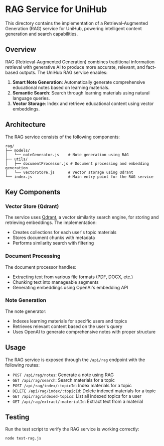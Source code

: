 # RAG Service for UniHub

This directory contains the implementation of a Retrieval-Augmented Generation (RAG) service for UniHub, powering intelligent content generation and search capabilities.

## Overview

RAG (Retrieval-Augmented Generation) combines traditional information retrieval with generative AI to produce more accurate, relevant, and fact-based outputs. The UniHub RAG service enables:

1. **Smart Note Generation**: Automatically generate comprehensive educational notes based on learning materials.
2. **Semantic Search**: Search through learning materials using natural language queries.
3. **Vector Storage**: Index and retrieve educational content using vector embeddings.

## Architecture

The RAG service consists of the following components:

```
rag/
├── models/
│   └── noteGenerator.js    # Note generation using RAG
├── utils/
│   ├── documentProcessor.js # Document processing and embedding generation
│   └── vectorStore.js      # Vector storage using Qdrant
└── index.js                # Main entry point for the RAG service
```

## Key Components

### Vector Store (Qdrant)

The service uses [Qdrant](https://qdrant.tech/), a vector similarity search engine, for storing and retrieving embeddings. The implementation:

- Creates collections for each user's topic materials
- Stores document chunks with metadata
- Performs similarity search with filtering

### Document Processing

The document processor handles:

- Extracting text from various file formats (PDF, DOCX, etc.)
- Chunking text into manageable segments
- Generating embeddings using OpenAI's embedding API

### Note Generation

The note generator:

- Indexes learning materials for specific users and topics
- Retrieves relevant content based on the user's query
- Uses OpenAI to generate comprehensive notes with proper structure

## Usage

The RAG service is exposed through the `/api/rag` endpoint with the following routes:

- `POST /api/rag/notes`: Generate a note using RAG
- `GET /api/rag/search`: Search materials for a topic
- `POST /api/rag/index/:topicId`: Index materials for a topic
- `DELETE /api/rag/index/:topicId`: Delete indexed materials for a topic
- `GET /api/rag/indexed-topics`: List all indexed topics for a user
- `GET /api/rag/extract/:materialId`: Extract text from a material

## Testing

Run the test script to verify the RAG service is working correctly:

```bash
node test-rag.js
``` 